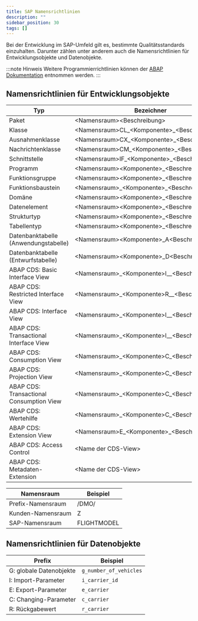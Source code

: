 ```yaml
---
title: SAP Namensrichtlinien
description: ""
sidebar_position: 30
tags: []
---
```


Bei der Entwicklung im SAP-Umfeld gilt es, bestimmte Qualitätsstandards einzuhalten. Darunter zählen unter anderem auch die Namensrichtlinien für Entwicklungsobjekte und Datenobjekte.

:::note Hinweis
Weitere Programmierrichtlinien können der [ABAP Dokumentation](https://help.sap.com/doc/abapdocu_754_index_htm/7.54/en-US/index.htm) entnommen werden.
:::

## Namensrichtlinien für Entwicklungsobjekte

| Typ                                      | Bezeichner                                         | Beispiel                       |
| ---------------------------------------- | -------------------------------------------------- | ------------------------------ |
| Paket                                    | <Namensraum\><Beschreibung\>                       | `ZABAP`                        |
| Klasse                                   | <Namensraum\>CL\_<Komponente\>\_<Beschreibung\>    | `ZCL_ABAP_FLIGHT`              |
| Ausnahmenklasse                          | <Namensraum\>CX\_<Komponente\>\_<Beschreibung\>    | `ZCX_ABAP_INVALID_TYPE`        |
| Nachrichtenklasse                        | <Namensraum\>CM\_<Komponente\>\_<Beschreibung\>    | `ZCM_ABAP_FLIGHT`              |
| Schnittstelle                            | <Namensraum\>IF\_<Komponente\>\_<Beschreibung\>    | `ZIF_ABAP_PARTNER`             |
| Programm                                 | <Namensraum\><Komponente\>\_<Beschreibung\>        | `ZABAP_DEMO`                   |
| Funktionsgruppe                          | <Namensraum\><Komponente\>\_<Beschreibung\>        | `ZABAP_FLIGHT`                 |
| Funktionsbaustein                        | <Namensraum\>\_<Komponente\>\_<Beschreibung\>      | `Z_ABAP_GET_FLIGHTS`           |
| Domäne                                   | <Namensraum\><Komponente\>\_<Beschreibung\>        | `ZABAP_CHAR3`                  |
| Datenelement                             | <Namensraum\><Komponente\>\_<Beschreibung\>        | `ZABAP_CARRIER_ID`             |
| Strukturtyp                              | <Namensraum\><Komponente\>\_<Beschreibung\>        | `ZABAP_FLIGHT`                 |
| Tabellentyp                              | <Namensraum\><Komponente\>\_<Beschreibung\>        | `ZABAP_FLIGHTS`                |
| Datenbanktabelle (Anwendungstabelle)     | <Namensraum\><Komponente\>\_A<Beschreibung\>       | `ZABAPAFLIGHT`                 |
| Datenbanktabelle (Entwurfstabelle)       | <Namensraum\><Komponente\>\_D<Beschreibung\>       | `ZABAPDFLIGHT`                 |
| ABAP CDS: Basic Interface View           | <Namensraum\>\_<Komponente\>I\_\_<Beschreibung\>   | `ZABAP_I_Flight`               |
| ABAP CDS: Restricted Interface View      | <Namensraum\>\_<Komponente\>R\_\_<Beschreibung\>   | `ZABAP_R_Flight`               |
| ABAP CDS: Interface View                 | <Namensraum\>\_<Komponente\>I\_\_<Beschreibung\>   | `ZABAP_I_FlightWithConnection` |
| ABAP CDS: Transactional Interface View   | <Namensraum\>\_<Komponente\>I\_\_<Beschreibung\>TP | `ZABAP_I_FlightTP`             |
| ABAP CDS: Consumption View               | <Namensraum\>\_<Komponente\>C\_<Beschreibung\>     | `ZABAP_C_Flight`               |
| ABAP CDS: Projection View                | <Namensraum\>\_<Komponente\>C\_<Beschreibung\>     | `ZABAP_C_Flight`               |
| ABAP CDS: Transactional Consumption View | <Namensraum\>\_<Komponente\>C\_<Beschreibung\>TP   | `ZABAP_C_FlightTP`             |
| ABAP CDS: Wertehilfe                     | <Namensraum\>\_<Komponente\>C\_<Beschreibung\>VH   | `ZABAP_C_AirportVH`            |
| ABAP CDS: Extension View                 | <Namensraum\>E\_<Komponente\>\_<Beschreibung\>     | `ZABAP_E_Flight`               |
| ABAP CDS: Access Control                 | <Name der CDS-View\>                               | `ZABAP_I_FLIGHT`               |
| ABAP CDS: Metadaten-Extension            | <Name der CDS-View\>                               | `ZABAP_C_FLIGHT`               |

| Namensraum        | Beispiel    |
| ----------------- | ----------- |
| Prefix-Namensraum | /DMO/       |
| Kunden-Namensraum | Z           |
| SAP-Namensraum    | FLIGHTMODEL |

## Namensrichtlinien für Datenobjekte

| Prefix                  | Beispiel               |
| ----------------------- | ---------------------- |
| G: globale Datenobjekte | `g_number_of_vehicles` |
| I: Import-Parameter     | `i_carrier_id`         |
| E: Export-Parameter     | `e_carrier`            |
| C: Changing-Parameter   | `c_carrier`            |
| R: Rückgabewert         | `r_carrier`            |
